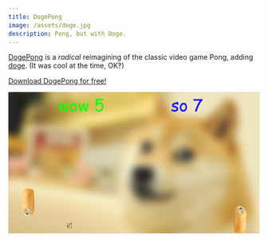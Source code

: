 ```yaml
---
title: DogePong
image: /assets/doge.jpg
description: Pong, but with Doge.
---
```


[DogePong](https://github.com/milkey-mouse/DogePong) is a *radical* reimagining of the classic video game Pong, adding [doge](https://en.wikipedia.org/wiki/Doge_(meme)). (It was cool at the time, OK‽)

[Download DogePong for free!](https://github.com/milkey-mouse/DogePong/raw/master/Doge%20Pong.exe)

![DogePong in action](/assets/dogepong.png)
